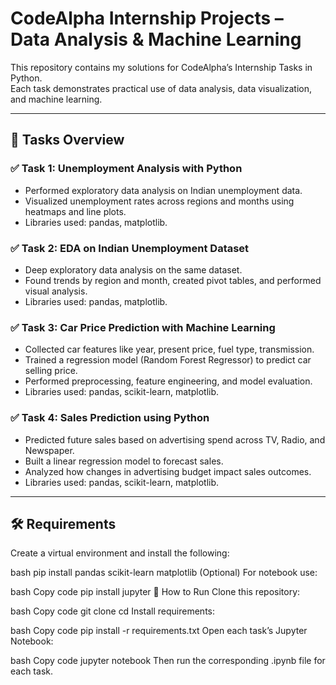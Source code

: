 # CodeAlpha Internship Projects – Data Analysis & Machine Learning

This repository contains my solutions for CodeAlpha’s Internship Tasks in Python.  
Each task demonstrates practical use of data analysis, data visualization, and machine learning.

---

## 📂 Tasks Overview

### ✅ Task 1: Unemployment Analysis with Python
- Performed exploratory data analysis on Indian unemployment data.
- Visualized unemployment rates across regions and months using heatmaps and line plots.
- Libraries used: pandas, matplotlib.

### ✅ Task 2: EDA on Indian Unemployment Dataset
- Deep exploratory data analysis on the same dataset.
- Found trends by region and month, created pivot tables, and performed visual analysis.
- Libraries used: pandas, matplotlib.

### ✅ Task 3: Car Price Prediction with Machine Learning
- Collected car features like year, present price, fuel type, transmission.
- Trained a regression model (Random Forest Regressor) to predict car selling price.
- Performed preprocessing, feature engineering, and model evaluation.
- Libraries used: pandas, scikit-learn, matplotlib.

### ✅ Task 4: Sales Prediction using Python
- Predicted future sales based on advertising spend across TV, Radio, and Newspaper.
- Built a linear regression model to forecast sales.
- Analyzed how changes in advertising budget impact sales outcomes.
- Libraries used: pandas, scikit-learn, matplotlib.

---

## 🛠 Requirements

Create a virtual environment and install the following:

bash
pip install pandas scikit-learn matplotlib
(Optional) For notebook use:

bash
Copy code
pip install jupyter
🚀 How to Run
Clone this repository:

bash
Copy code
git clone <your-repo-link>
cd <your-repo-name>
Install requirements:

bash
Copy code
pip install -r requirements.txt
Open each task’s Jupyter Notebook:

bash
Copy code
jupyter notebook
Then run the corresponding .ipynb file for each task.
